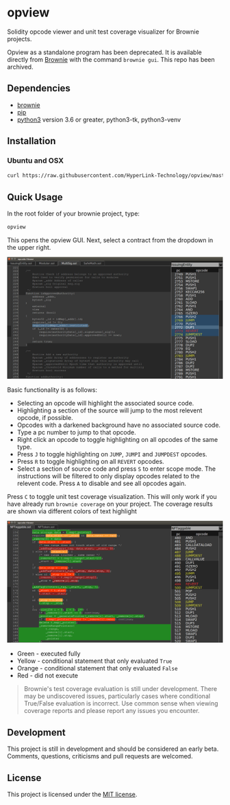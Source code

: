 # opview

Solidity opcode viewer and unit test coverage visualizer for Brownie projects.

Opview as a standalone program has been deprecated. It is available directly from [Brownie](https://github.com/HyperLink-Technology/brownie) with the command `brownie gui`. This repo has been archived.

## Dependencies

* [brownie](https://github.com/HyperLink-Technology/brownie)
* [pip](https://pypi.org/project/pip/)
* [python3](https://www.python.org/downloads/release/python-368/) version 3.6 or greater, python3-tk, python3-venv

## Installation

### Ubuntu and OSX

```bash
curl https://raw.githubusercontent.com/HyperLink-Technology/opview/master/opview-install.sh | sh
```

## Quick Usage

In the root folder of your brownie project, type:

```bash
opview
```

This opens the opview GUI. Next, select a contract from the dropdown in the upper right.

![opview in action](opview.png)

Basic functionality is as follows:

* Selecting an opcode will highlight the associated source code.
* Highlighting a section of the source will jump to the most relevent opcode, if possible.
* Opcodes with a darkened background have no associated source code.
* Type a pc number to jump to that opcode.
* Right click an opcode to toggle highlighting on all opcodes of the same type.
* Press ``J`` to toggle highlighting on ``JUMP``, ``JUMPI`` and ``JUMPDEST`` opcodes.
* Press ``R`` to toggle highlighting on all ``REVERT`` opcodes.
* Select a section of source code and press ``S`` to enter scope mode. The instructions will be filtered to only display opcodes related to the relevent code. Press ``A`` to disable and see all opcodes again.

Press ``C`` to toggle unit test coverage visualization. This will only work if you have already run ``brownie coverage`` on your project. The coverage results are shown via different colors of text highlight

![opview coverage visualization](opview2.png)

* Green - executed fully
* Yellow - conditional statement that only evaluated ``True``
* Orange - conditional statement that only evaluated ``False``
* Red - did not execute

> Brownie's test coverage evaluation is still under development. There may be undiscovered issues, particularly cases where conditional True/False evaluation is incorrect. Use common sense when viewing coverage reports and please report any issues you encounter.

## Development

This project is still in development and should be considered an early beta. Comments, questions, criticisms and pull requests are welcomed.

## License

This project is licensed under the [MIT license](LICENSE).